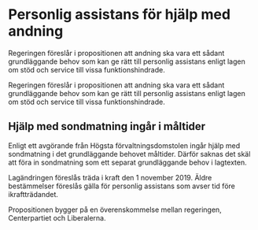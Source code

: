 # Personlig assistans för hjälp med andning

Regeringen föreslår i propositionen att andning ska vara ett sådant grundläggande behov som kan ge rätt till personlig assistans enligt lagen om stöd och service till vissa funktionshindrade.

Regeringen föreslår i propositionen att andning ska vara ett sådant grundläggande behov som kan ge rätt till personlig assistans enligt lagen om stöd och service till vissa funktionshindrade.

## Hjälp med sondmatning ingår i måltider

Enligt ett avgörande från Högsta förvaltningsdomstolen ingår hjälp med sondmatning i det grundläggande behovet måltider. Därför saknas det skäl att föra in sondmatning som ett separat grundläggande behov i lagtexten.

Lagändringen föreslås träda i kraft den 1 november 2019. Äldre bestämmelser föreslås gälla för personlig assistans som avser tid före ikraftträdandet.

Propositionen bygger på en överenskommelse mellan regeringen, Centerpartiet och Liberalerna.
